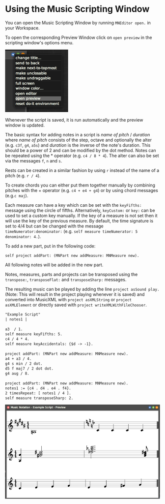# Using the Music Scripting Window

You can open the Music Scripting Window by running `MNEditor open.` in your Workspace.

To open the corresponding Preview Window click on `open preview` in the scripting window's options menu.

![opening the preview window](images/open_preview.png)

Whenever the script is saved, it is run automatically and the preview window is updated.

The basic syntax for adding notes in a script is *name of pitch* / *duration* where *name of pitch* consists of the step, octave and optionally the alter (e.g. `c3f`, `g4`, `a5s`) and *duration* is the inverse of the note's duration. This should be a power of 2 and can be modified by the dot method. Notes can be repeated using the * operator (e.g. `c4 / 8 * 4`). The alter can also be set via the messages `f`, `n` and `s`.

Rests can be created in a similar fashion by using `r` instead of the name of a pitch (e.g. `r / 4`).

To create chords you can either put them together manually by combining pitches with the + operator (e.g. `c4 + e4 + g4`) or by using chord messages (e.g.`c maj`).

Each measure can have a key which can be set with the `keyFifths:` message using the circle of fifths. Alternatively, `keyCustom:` or `key:` can be used to set a custom key manually. If the key of a measure is not set then it will use the key of the previous measure. By default, the time signature is set to 4/4 but can be changed with the message `timeNumerator:denominator:` (e.g. `self measure timeNumerator: 5 denominator: 4.`).

To add a new part, put in the following code:
```smalltalk
self project addPart: (MNPart new addMeasure: MNMeasure new).
```
All following notes will be added in the new part.

Notes, measures, parts and projects can be transposed using the `transpose:`, `transposeFlat:` and `transposeSharp:` messages.

The resulting music can be played by adding the line `project asSound play.` (Note: This will result in the project playing whenever it is saved) and converted into MusicXML with `project asXMLString` or `project asXMLElement` or  directly saved with `project writeXMLWithFileChooser`.

```smalltalk
"Example Script"
| notes1 |

a3  / 1.
self measure keyFifths: 5.
c4 / 4 * 4.
self measure keyAccidentals: {$d -> -1}.

project addPart: (MNPart new addMeasure: MNMeasure new).  
a4 + a3 / 4.  
g4 s min / 2 dot.  
d5 f maj7 / 2 dot dot.  
g4 aug / 8.  

project addPart: (MNPart new addMeasure: MNMeasure new).
notes1 := {c4 . d4 . e4 . f4}.
2 timesRepeat: [ notes1 / 4 ].
self measure transposeSharp: 2.
```
![preview of example script](images/example_script_result.png "result of example script")
